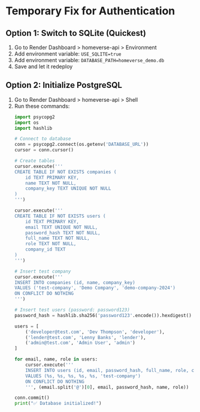 
# Temporary Fix for Authentication

## Option 1: Switch to SQLite (Quickest)
1. Go to Render Dashboard > homeverse-api > Environment
2. Add environment variable: `USE_SQLITE=true`
3. Add environment variable: `DATABASE_PATH=homeverse_demo.db`
4. Save and let it redeploy

## Option 2: Initialize PostgreSQL
1. Go to Render Dashboard > homeverse-api > Shell
2. Run these commands:
   ```python
   import psycopg2
   import os
   import hashlib
   
   # Connect to database
   conn = psycopg2.connect(os.getenv('DATABASE_URL'))
   cursor = conn.cursor()
   
   # Create tables
   cursor.execute('''
   CREATE TABLE IF NOT EXISTS companies (
       id TEXT PRIMARY KEY,
       name TEXT NOT NULL,
       company_key TEXT UNIQUE NOT NULL
   )
   ''')
   
   cursor.execute('''
   CREATE TABLE IF NOT EXISTS users (
       id TEXT PRIMARY KEY,
       email TEXT UNIQUE NOT NULL,
       password_hash TEXT NOT NULL,
       full_name TEXT NOT NULL,
       role TEXT NOT NULL,
       company_id TEXT
   )
   ''')
   
   # Insert test company
   cursor.execute('''
   INSERT INTO companies (id, name, company_key) 
   VALUES ('test-company', 'Demo Company', 'demo-company-2024')
   ON CONFLICT DO NOTHING
   ''')
   
   # Insert test users (password: password123)
   password_hash = hashlib.sha256('password123'.encode()).hexdigest()
   
   users = [
       ('developer@test.com', 'Dev Thompson', 'developer'),
       ('lender@test.com', 'Lenny Banks', 'lender'),
       ('admin@test.com', 'Admin User', 'admin')
   ]
   
   for email, name, role in users:
       cursor.execute('''
       INSERT INTO users (id, email, password_hash, full_name, role, company_id)
       VALUES (%s, %s, %s, %s, %s, 'test-company')
       ON CONFLICT DO NOTHING
       ''', (email.split('@')[0], email, password_hash, name, role))
   
   conn.commit()
   print("✅ Database initialized!")
   ```
